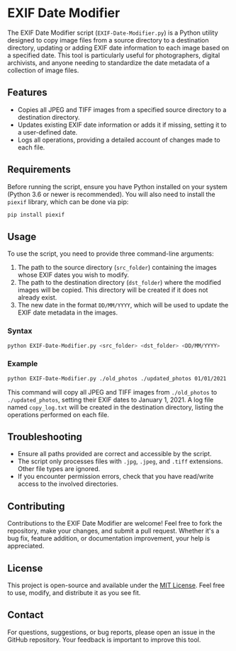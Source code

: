 # EXIF Date Modifier

The EXIF Date Modifier script (`EXIF-Date-Modifier.py`) is a Python utility designed to copy image files from a source directory to a destination directory, updating or adding EXIF date information to each image based on a specified date. This tool is particularly useful for photographers, digital archivists, and anyone needing to standardize the date metadata of a collection of image files.

## Features

- Copies all JPEG and TIFF images from a specified source directory to a destination directory.
- Updates existing EXIF date information or adds it if missing, setting it to a user-defined date.
- Logs all operations, providing a detailed account of changes made to each file.

## Requirements

Before running the script, ensure you have Python installed on your system (Python 3.6 or newer is recommended). You will also need to install the `piexif` library, which can be done via pip:

```sh
pip install piexif
```

## Usage

To use the script, you need to provide three command-line arguments:
1. The path to the source directory (`src_folder`) containing the images whose EXIF dates you wish to modify.
2. The path to the destination directory (`dst_folder`) where the modified images will be copied. This directory will be created if it does not already exist.
3. The new date in the format `DD/MM/YYYY`, which will be used to update the EXIF date metadata in the images.

### Syntax

```sh
python EXIF-Date-Modifier.py <src_folder> <dst_folder> <DD/MM/YYYY>
```

### Example

```sh
python EXIF-Date-Modifier.py ./old_photos ./updated_photos 01/01/2021
```

This command will copy all JPEG and TIFF images from `./old_photos` to `./updated_photos`, setting their EXIF dates to January 1, 2021. A log file named `copy_log.txt` will be created in the destination directory, listing the operations performed on each file.

## Troubleshooting

- Ensure all paths provided are correct and accessible by the script.
- The script only processes files with `.jpg`, `.jpeg`, and `.tiff` extensions. Other file types are ignored.
- If you encounter permission errors, check that you have read/write access to the involved directories.

## Contributing

Contributions to the EXIF Date Modifier are welcome! Feel free to fork the repository, make your changes, and submit a pull request. Whether it's a bug fix, feature addition, or documentation improvement, your help is appreciated.

## License

This project is open-source and available under the [MIT License](https://opensource.org/licenses/MIT). Feel free to use, modify, and distribute it as you see fit.

## Contact

For questions, suggestions, or bug reports, please open an issue in the GitHub repository. Your feedback is important to improve this tool.

